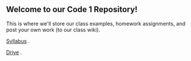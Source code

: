 ## Welcome to our Code 1 Repository! 

This is where we'll store our class examples, homework assignments, and post your own work (to our class wiki).

[Syllabus](https://docs.google.com/document/d/1o3Waxds3usYGiTolz4AGqaedXiBFmX3gRcE-MCuV1r8/edit) .

[Drive](https://drive.google.com/open?id=1EUYp3XjA7s-rJMOW3G9PKzvCi7e-kklB) .

